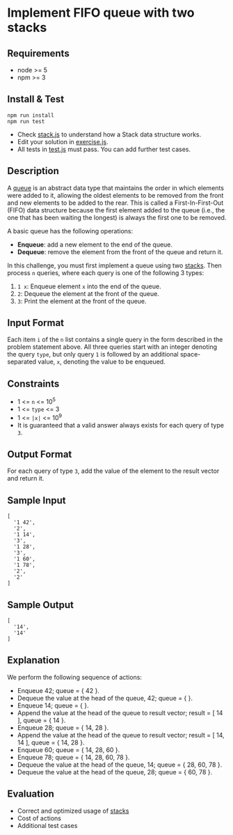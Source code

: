 # Implement FIFO queue with two stacks

## Requirements

- node \>= 5
- npm \>= 3

## Install & Test

```
npm run install
npm run test
```

- Check [stack.js](./stack.js) to understand how a Stack data structure works.
- Edit your solution in [exercise.js](./exercise.js).
- All tests in [test.js](./test.js) must pass. You can add further test cases.

## Description

A [queue](https://en.wikipedia.org/wiki/Queue_(abstract_data_type)) is an abstract data type that maintains the order in 
which elements were added to it, allowing the oldest elements to be removed from the front and new elements to be 
added to the rear. This is called a First-In-First-Out (FIFO) data structure because the first element added to the 
queue (i.e., the one that has been waiting the longest) is always the first one to be removed.

A basic queue has the following operations:

- **Enqueue**: add a new element to the end of the queue.
- **Dequeue**: remove the element from the front of the queue and return it.

In this challenge, you must first implement a queue using two [stacks](https://en.wikipedia.org/wiki/Stack_(abstract_data_type)). 
Then process `n` queries, where each query is one of the following 3 types:

1. `1 x`: Enqueue element `x` into the end of the queue.
2. `2`: Dequeue the element at the front of the queue.
3. `3`: Print the element at the front of the queue.

## Input Format

Each item `i` of the `n` list contains a single query in the form described in the problem statement above. 
All three queries start with an integer denoting the query `type`, but only query `1` is followed by an additional 
space-separated value, `x`, denoting the value to be enqueued.

## Constraints

- 1 \<= `n` \<= 10<sup>5</sup> 
- 1 \<= `type` \<= 3 
- 1 \<= `|x|` \<= 10<sup>9</sup> 
- It is guaranteed that a valid answer always exists for each query of type `3`.

## Output Format

For each query of type `3`, add the value of the element to the result vector and return it.

## Sample Input

```
[
  '1 42',
  '2',
  '1 14',
  '3',
  '1 28',
  '3',
  '1 60',
  '1 78',
  '2',
  '2'
]
```

## Sample Output

```
[
  '14',
  '14'
]
```

## Explanation

We perform the following sequence of actions:

- Enqueue 42; queue = { 42 }.
- Dequeue the value at the head of the queue, 42; queue = { }.
- Enqueue 14; queue = { }.
- Append the value at the head of the queue to result vector; result = \[ 14 \], queue = { 14 }.
- Enqueue 28; queue = { 14, 28 }.
- Append the value at the head of the queue to result vector; result = \[ 14, 14 \], queue = { 14, 28 }.
- Enqueue 60; queue = { 14, 28, 60 }.
- Enqueue 78; queue = { 14, 28, 60, 78 }.
- Dequeue the value at the head of the queue, 14; queue = { 28, 60, 78 }.
- Dequeue the value at the head of the queue, 28; queue = { 60, 78 }.

## Evaluation

- Correct and optimized usage of [stacks](https://en.wikipedia.org/wiki/Stack_(abstract_data_type))
- Cost of actions
- Additional test cases
